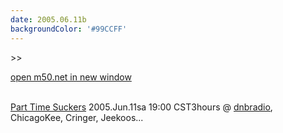 ```yaml
---
date: 2005.06.11b
backgroundColor: '#99CCFF'
---
```


\>>

[open m50.net in new window](http://m50.net/)

[  
Part Time Suckers](http://www.parttimesuckers.com/) 2005.Jun.11sa 19:00 CST3hours @ [dnbradio](http://www.dnbradio.com/), ChicagoKee, Cringer, Jeekoos...